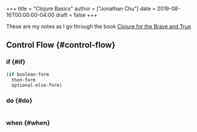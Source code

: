 +++
title = "Clojure Basics"
author = ["Jonathan Chu"]
date = 2019-08-16T00:00:00-04:00
draft = false
+++

These are my notes as I go through the book [Clojure for the Brave and True](https://www.braveclojure.com/)


## Control Flow {#control-flow}


### if {#if}

```clojure
(if boolean-form
  then-form
  optional-else-form)
```


### do {#do}

```clojure

```


### when {#when}

```clojure

```
